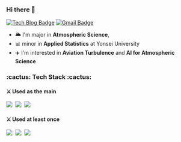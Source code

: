 ### Hi there 👋

[![Tech Blog Badge](http://img.shields.io/badge/-Tech%20blog-orange?style=flat-square&link=https://ydduri.tistory.com/)](https://ydduri.tistory.com/)
[![Gmail Badge](https://img.shields.io/badge/Gmail-d14836?style=flat-square&logo=Gmail&logoColor=white&link=mailto:syeonpark@yonsei.ac.kr)](mailto:syeonpark@yonsei.ac.kr)

* 🌥️ I'm major in **Atmospheric Science**,
* 📊 minor in **Applied Statistics** at Yonsei University
* ✈️ I'm interested in **Aviation Turbulence** and **AI for Atmospheric Science**

<h3> :cactus: Tech Stack :cactus: </h3>
<h4> ⚔️ Used as the main </h4>
<p>
  <img src="https://img.shields.io/badge/Python-3766AB?style=flat-square&logo=Python&logoColor=white"/></a>&nbsp 
  <img src="https://img.shields.io/badge/Fortran-734F96?style=flat-square&logo=Fortran&logoColor=white"/></a>&nbsp 
  <img src="https://img.shields.io/badge/Linux-FCC624?style=flat-square&logo=Linux&logoColor=white"/></a>&nbsp
</p>
  
<h4> ⚔️ Used at least once </h4>
<p>
  <img src="https://img.shields.io/badge/MATLAB-AA5324?style=flat-square"/></a>&nbsp
  <img src="https://img.shields.io/badge/NCL(NCAR Command Language)-0301FE?style=flat-square"/></a>&nbsp
  <img src="https://img.shields.io/badge/R-276DC3?style=flat-square&logo=R&logoColor=white"/></a>&nbsp
</p>
